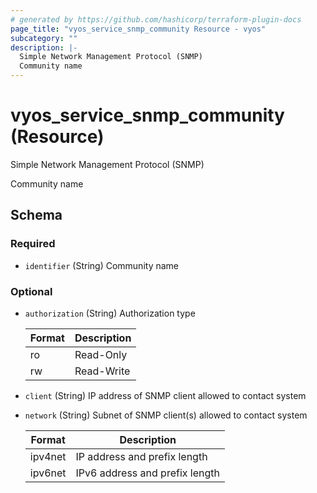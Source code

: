 ```yaml
---
# generated by https://github.com/hashicorp/terraform-plugin-docs
page_title: "vyos_service_snmp_community Resource - vyos"
subcategory: ""
description: |-
  Simple Network Management Protocol (SNMP)
  Community name
---
```


# vyos_service_snmp_community (Resource)

Simple Network Management Protocol (SNMP)

Community name



<!-- schema generated by tfplugindocs -->
## Schema

### Required

- `identifier` (String) Community name

### Optional

- `authorization` (String) Authorization type

    |  Format  |  Description  |
    |----------|---------------|
    |  ro  |  Read-Only  |
    |  rw  |  Read-Write  |
- `client` (String) IP address of SNMP client allowed to contact system
- `network` (String) Subnet of SNMP client(s) allowed to contact system

    |  Format  |  Description  |
    |----------|---------------|
    |  ipv4net  |  IP address and prefix length  |
    |  ipv6net  |  IPv6 address and prefix length  |
